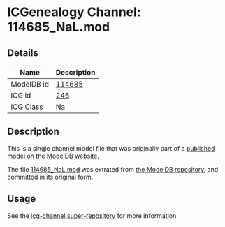 # ICGenealogy Channel: 114685\_NaL.mod

## Details

Name | Description
---- | -----------
ModelDB id | [114685](http://senselab.med.yale.edu/ModelDB/ShowModel.cshtml?model=114685)
ICG id | [246](http://icg.neurotheory.ox.ac.uk/channels/2/246)
ICG Class | [Na](http://icg.neurotheory.ox.ac.uk/channels/2)

## Description

This is a single channel model file that was originally part of a [published model on the ModelDB website](http://senselab.med.yale.edu/mModelDB/ShowModel.cshtml?model=114685).

The file [114685\_NaL.mod](114685_NaL.mod) was extrated from [the ModelDB repository](http://senselab.med.yale.edu/ModelDB/ShowModel.cshtml?model=114685), and committed in its original form.

## Usage

See the [icg-channel super-repository](https://github.com/icgenealogy/icg-channels) for more information.